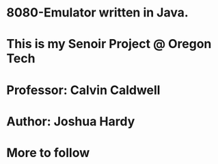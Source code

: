 # 8080-Emulator written in Java.
# This is my Senoir Project @ Oregon Tech
# Professor: Calvin Caldwell
# Author: Joshua Hardy

# More to follow

